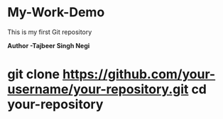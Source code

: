 # My-Work-Demo
This is my first Git repository
<b/>

Author -Tajbeer Singh Negi
<h1 We are creating a code for new window base application/>

git clone https://github.com/your-username/your-repository.git
cd your-repository
